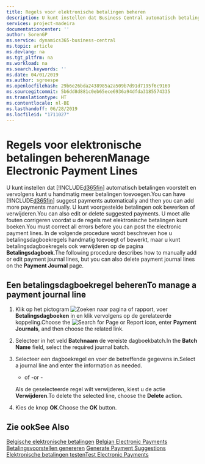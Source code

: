 ```yaml
---
title: Regels voor elektronische betalingen beheren
description: U kunt instellen dat Business Central automatisch betalingen voorstelt en vervolgens kunt u handmatig meer betalingen toevoegen. U kunt voorgestelde betalingen ook bewerken of verwijderen.
services: project-madeira
documentationcenter: ''
author: SorenGP
ms.service: dynamics365-business-central
ms.topic: article
ms.devlang: na
ms.tgt_pltfrm: na
ms.workload: na
ms.search.keywords: ''
ms.date: 04/01/2019
ms.author: sgroespe
ms.openlocfilehash: 29b6e26bda2438985a2a509b7d91d7195f6c9169
ms.sourcegitcommit: 5b6dd8d881c0eb65ece6936a94dfda3185574335
ms.translationtype: HT
ms.contentlocale: nl-BE
ms.lasthandoff: 06/28/2019
ms.locfileid: "1711027"
---
```

# <a name="manage-electronic-payment-lines"></a><span data-ttu-id="32403-104">Regels voor elektronische betalingen beheren</span><span class="sxs-lookup"><span data-stu-id="32403-104">Manage Electronic Payment Lines</span></span>
<span data-ttu-id="32403-105">U kunt instellen dat [!INCLUDE[d365fin](../../includes/d365fin_md.md)] automatisch betalingen voorstelt en vervolgens kunt u handmatig meer betalingen toevoegen.</span><span class="sxs-lookup"><span data-stu-id="32403-105">You can have [!INCLUDE[d365fin](../../includes/d365fin_md.md)] suggest payments automatically and then you can add more payments manually.</span></span> <span data-ttu-id="32403-106">U kunt voorgestelde betalingen ook bewerken of verwijderen.</span><span class="sxs-lookup"><span data-stu-id="32403-106">You can also edit or delete suggested payments.</span></span> <span data-ttu-id="32403-107">U moet alle fouten corrigeren voordat u de regels met elektronische betalingen kunt boeken.</span><span class="sxs-lookup"><span data-stu-id="32403-107">You must correct all errors before you can post the electronic payment lines.</span></span> <span data-ttu-id="32403-108">In de volgende procedure wordt beschreven hoe u betalingsdagboekregels handmatig toevoegt of bewerkt, maar u kunt betalingsdagboekregels ook verwijderen op de pagina **Betalingsdagboek**.</span><span class="sxs-lookup"><span data-stu-id="32403-108">The following procedure describes how to manually add or edit payment journal lines, but you can also delete payment journal lines on the **Payment Journal** page.</span></span>  

## <a name="to-manage-a-payment-journal-line"></a><span data-ttu-id="32403-109">Een betalingsdagboekregel beheren</span><span class="sxs-lookup"><span data-stu-id="32403-109">To manage a payment journal line</span></span>  

1.  <span data-ttu-id="32403-110">Klik op het pictogram ![Zoeken naar pagina of rapport](../../media/ui-search/search_small.png "pictogram Zoeken naar pagina of rapport"), voer **Betalingsdagboeken** in en klik vervolgens op de gerelateerde koppeling.</span><span class="sxs-lookup"><span data-stu-id="32403-110">Choose the ![Search for Page or Report](../../media/ui-search/search_small.png "Search for Page or Report icon") icon, enter **Payment Journals**, and then choose the related link.</span></span>  
2.  <span data-ttu-id="32403-111">Selecteer in het veld **Batchnaam** de vereiste dagboekbatch.</span><span class="sxs-lookup"><span data-stu-id="32403-111">In the **Batch Name** field, select the required journal batch.</span></span>  
3.  <span data-ttu-id="32403-112">Selecteer een dagboekregel en voer de betreffende gegevens in.</span><span class="sxs-lookup"><span data-stu-id="32403-112">Select a journal line and enter the information as needed.</span></span>  

     - <span data-ttu-id="32403-113">of -</span><span class="sxs-lookup"><span data-stu-id="32403-113">or -</span></span>  

    <span data-ttu-id="32403-114">Als de geselecteerde regel wilt verwijderen, kiest u de actie **Verwijderen**.</span><span class="sxs-lookup"><span data-stu-id="32403-114">To delete the selected line, choose the **Delete** action.</span></span>  

4.  <span data-ttu-id="32403-115">Kies de knop **OK**.</span><span class="sxs-lookup"><span data-stu-id="32403-115">Choose the **OK** button.</span></span>  

## <a name="see-also"></a><span data-ttu-id="32403-116">Zie ook</span><span class="sxs-lookup"><span data-stu-id="32403-116">See Also</span></span>  
 <span data-ttu-id="32403-117">[Belgische elektronische betalingen](belgian-electronic-payments.md) </span><span class="sxs-lookup"><span data-stu-id="32403-117">[Belgian Electronic Payments](belgian-electronic-payments.md) </span></span>  
 <span data-ttu-id="32403-118">[Betalingsvoorstellen genereren](how-to-generate-payment-suggestions.md) </span><span class="sxs-lookup"><span data-stu-id="32403-118">[Generate Payment Suggestions](how-to-generate-payment-suggestions.md) </span></span>  
 [<span data-ttu-id="32403-119">Elektronische betalingen testen</span><span class="sxs-lookup"><span data-stu-id="32403-119">Test Electronic Payments</span></span>](how-to-test-electronic-payments.md)
